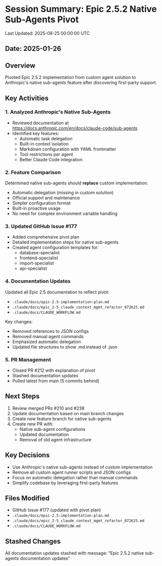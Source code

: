 # Session Summary: Epic 2.5.2 Native Sub-Agents Pivot
Last Updated: 2025-08-25 00:00:00 UTC

## Date: 2025-01-26

## Overview
Pivoted Epic 2.5.2 implementation from custom agent solution to Anthropic's native sub-agents feature after discovering first-party support.

## Key Activities

### 1. Analyzed Anthropic's Native Sub-Agents
- Reviewed documentation at https://docs.anthropic.com/en/docs/claude-code/sub-agents
- Identified key features:
  - Automatic task delegation
  - Built-in context isolation
  - Markdown configuration with YAML frontmatter
  - Tool restrictions per agent
  - Better Claude Code integration

### 2. Feature Comparison
Determined native sub-agents should **replace** custom implementation:
- Automatic delegation (missing in custom solution)
- Official support and maintenance
- Simpler configuration format
- Built-in proactive usage
- No need for complex environment variable handling

### 3. Updated GitHub Issue #177
- Added comprehensive pivot plan
- Detailed implementation steps for native sub-agents
- Created agent configuration templates for:
  - database-specialist
  - frontend-specialist
  - import-specialist
  - api-specialist

### 4. Documentation Updates
Updated all Epic 2.5 documentation to reflect pivot:
- `.claude/docs/epic-2.5-implementation-plan.md`
- `.claude/docs/epic_2-5_claude_context_mgmt_refactor_072625.md`
- `.claude/docs/CLAUDE_WORKFLOW.md`

Key changes:
- Removed references to JSON configs
- Removed manual agent commands
- Emphasized automatic delegation
- Updated file structures to show .md instead of .json

### 5. PR Management
- Closed PR #212 with explanation of pivot
- Stashed documentation updates
- Pulled latest from main (5 commits behind)

## Next Steps
1. Review merged PRs #210 and #238
2. Update documentation based on main branch changes
3. Create new feature branch for native sub-agents
4. Create new PR with:
   - Native sub-agent configurations
   - Updated documentation
   - Removal of old agent infrastructure

## Key Decisions
- Use Anthropic's native sub-agents instead of custom implementation
- Remove all custom agent runner scripts and JSON configs
- Focus on automatic delegation rather than manual commands
- Simplify codebase by leveraging first-party features

## Files Modified
- GitHub Issue #177 (updated with pivot plan)
- `.claude/docs/epic-2.5-implementation-plan.md`
- `.claude/docs/epic_2-5_claude_context_mgmt_refactor_072625.md`
- `.claude/docs/CLAUDE_WORKFLOW.md`

## Stashed Changes
All documentation updates stashed with message: "Epic 2.5.2 native sub-agents documentation updates"